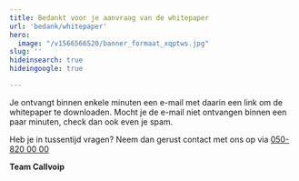 ```yaml
---
title: Bedankt voor je aanvraag van de whitepaper
url: 'bedank/whitepaper'
hero:
  image: "/v1566566520/banner_formaat_xqptws.jpg"
slug: ''
hideinsearch: true
hideingoogle: true

---
```

Je ontvangt binnen enkele minuten een e-mail met daarin een link om de whitepaper te downloaden. Mocht je de e-mail niet ontvangen binnen een paar minuten, check dan ook even je spam.

Heb je in tussentijd vragen? Neem dan gerust contact met ons op via [050-820 00 00](tel:+31508200000)

**Team Callvoip**
